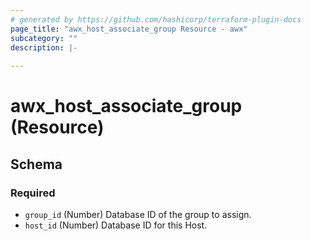 ```yaml
---
# generated by https://github.com/hashicorp/terraform-plugin-docs
page_title: "awx_host_associate_group Resource - awx"
subcategory: ""
description: |-
  
---
```


# awx_host_associate_group (Resource)





<!-- schema generated by tfplugindocs -->
## Schema

### Required

- `group_id` (Number) Database ID of the group to assign.
- `host_id` (Number) Database ID for this Host.
